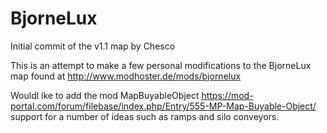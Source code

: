 # BjorneLux
Initial commit of the v1.1 map by Chesco

This is an attempt to make a few personal modifications to the BjorneLux map found at http://www.modhoster.de/mods/bjornelux

Wouldl ike to add the mod MapBuyableObject https://mod-portal.com/forum/filebase/index.php/Entry/555-MP-Map-Buyable-Object/
support for a number of ideas such as ramps and silo conveyors.
